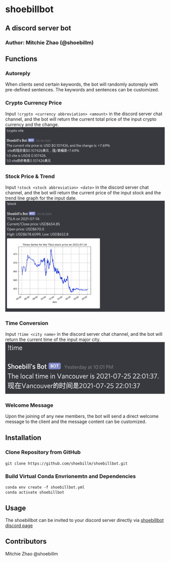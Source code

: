 # shoebillbot
## A discord server bot
### Author: Mitchie Zhao (@shoebillm)

## Functions 

### Autoreply

When clients send certain keywords, the bot will randomly autoreply with pre-defined sentences. The keywords and sentences can be customized.

### Crypto Currency Price

Input `!crypto <currency abbreviation> <amount>` in the discord server chat channel, and the bot will return the current total price of the input crypto currency and the change.
![](img/3.png)
### Stock Price & Trend

Input `!stock <stock abbreviation> <date>` in the discord server chat channel, and the bot will return the current price of the input stock and the trend line graph for the input date.
![](img/2.png)
### Time Conversion

Input `!time <city name>` in the discord server chat channel, and the bot will return the current time of the input major city.
![](img/1.png)

### Welcome Message

Upon the joining of any new members, the bot will send a direct welcome message to the client and the message content can be customized.


## Installation
### Clone Repository from GitHub

`git clone https://github.com/shoebillm/shoebillbot.git`

### Build Virtual Conda Envrionemtn and Dependencies

```
conda env create -f shoebillbot.yml
conda activate shoebillbot
```
## Usage

The shoebillbot can be invited to your discord server directly via [shoebillbot discord page](https://discord.com/oauth2/authorize?client_id=836236161801388083&scope=bot)

## Contributors
Mitchie Zhao @shoebillm